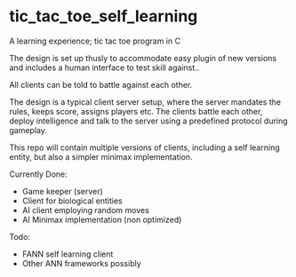 # tic_tac_toe_self_learning
A learning experience; tic tac toe program in C

The design is set up thusly to accommodate easy plugin of new versions
and includes a human interface to test skill against..

All clients can be told to battle against each other.

The design is a typical client server setup, where the server mandates
the rules, keeps score, assigns players etc. The clients battle each other, 
deploy intelligence and talk to the server using a predefined protocol during 
gameplay.

This repo will contain multiple versions of clients, including a self learning
entity, but also a simpler minimax implementation.

Currently Done:
- Game keeper (server)
- Client for biological entities
- AI client employing random moves
- AI Minimax implementation (non optimized)

Todo:
- FANN self learning client
- Other ANN frameworks possibly
